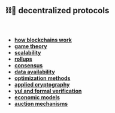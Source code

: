 ## ⛓🧱 decentralized protocols

<br>

* **[how blockchains work](blockchains)**
* **[game theory](game_theory)**
* **[scalability](scalability)**
* **[rollups](rollups)**
* **[consensus](consensus_protocols)**
* **[data availability](data_availability)**
* **[optimization methods](optimization)**
* **[applied cryptography](cryptography)**
* **[yul and formal verification](yul)**
* **[economic models](economic_models)**
* **[auction mechanisms](auction_mechanisms)**
